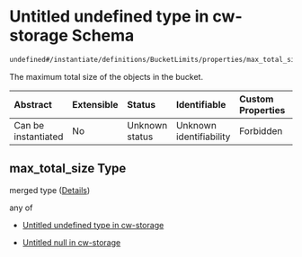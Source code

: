 # Untitled undefined type in cw-storage Schema

```txt
undefined#/instantiate/definitions/BucketLimits/properties/max_total_size
```

The maximum total size of the objects in the bucket.

| Abstract            | Extensible | Status         | Identifiable            | Custom Properties | Additional Properties | Access Restrictions | Defined In                                                         |
| :------------------ | :--------- | :------------- | :---------------------- | :---------------- | :-------------------- | :------------------ | :----------------------------------------------------------------- |
| Can be instantiated | No         | Unknown status | Unknown identifiability | Forbidden         | Allowed               | none                | [cw-storage.json\*](schema/cw-storage.json "open original schema") |

## max\_total\_size Type

merged type ([Details](cw-storage-instantiatemsg-definitions-bucketlimits-properties-max_total_size.md))

any of

*   [Untitled undefined type in cw-storage](cw-storage-instantiatemsg-definitions-bucketlimits-properties-max_total_size-anyof-0.md "check type definition")

*   [Untitled null in cw-storage](cw-storage-instantiatemsg-definitions-bucketlimits-properties-max_total_size-anyof-1.md "check type definition")
